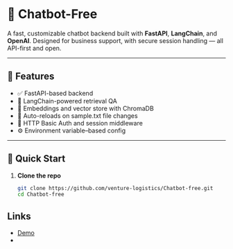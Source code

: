 # 🤖 Chatbot-Free

A fast, customizable chatbot backend built with **FastAPI**, **LangChain**, and **OpenAI**. Designed for business support, with secure session handling — all API-first and open.

---

## 🧠 Features

- ✅ FastAPI-based backend
- 💬 LangChain-powered retrieval QA
- 🧠 Embeddings and vector store with ChromaDB
- 📁 Auto-reloads on sample.txt file changes
- 🔐 HTTP Basic Auth and session middleware
- ⚙️ Environment variable–based config

---

## 🚀 Quick Start

1. **Clone the repo**
   ```bash
   git clone https://github.com/venture-logistics/Chatbot-free.git
   cd Chatbot-free

## Links

- [Demo](https://venture-logistics.github.io/demo/updates.html)
- 
